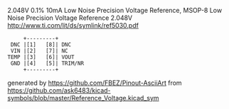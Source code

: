 2.048V 0.1% 10mA Low Noise Precision Voltage Reference, MSOP-8
Low Noise Precision Voltage Reference 2.048V
http://www.ti.com/lit/ds/symlink/ref5030.pdf


	     +---------+
	 DNC |[1]   [8]| DNC
	 VIN |[2]   [7]| NC
	TEMP |[3]   [6]| VOUT
	 GND |[4]   [5]| TRIM/NR
	     +---------+


generated by https://github.com/FBEZ/Pinout-AsciiArt from https://github.com/ask6483/kicad-symbols/blob/master/Reference_Voltage.kicad_sym